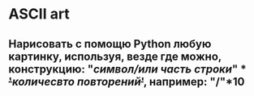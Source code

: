# ASCII art
## Нарисовать с помощю Python любую картинку, используя, везде где можно, конструкцию:  "_символ/или часть строки_" * ~~'~~_количесвто повторений_~~'~~, например: "/"*10 
